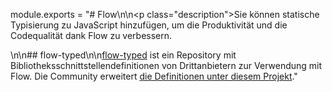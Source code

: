 module.exports = "# Flow\n\n<p class=\"description\">Sie können statische Typisierung zu JavaScript hinzufügen, um die Produktivität und die Codequalität dank Flow zu verbessern.</p>\n\n## flow-typed\n\n[flow-typed](https://github.com/flowtype/flow-typed) ist ein Repository mit Bibliotheksschnittstellendefinitionen von Drittanbietern zur Verwendung mit Flow. Die Community erweitert [die Definitionen unter diesem Projekt](https://github.com/flow-typed/flow-typed/tree/master/definitions/npm/%40material-ui)."